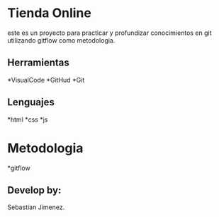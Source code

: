 # Tienda Online
este es un proyecto para practicar y profundizar conocimientos en git utilizando gitflow como metodologia.

## Herramientas
*VisualCode
*GitHud
*Git

## Lenguajes
*html
*css
*js 

# Metodologia
*gitflow


## Develop by:
Sebastian Jimenez.